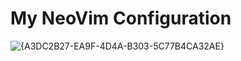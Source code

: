 # My NeoVim Configuration
![{A3DC2B27-EA9F-4D4A-B303-5C77B4CA32AE}](https://github.com/user-attachments/assets/676e2fe8-ca03-4b35-bed8-3b70b71505df)

